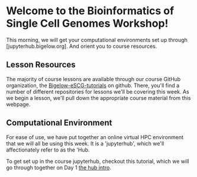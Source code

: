 # Welcome to the Bioinformatics of Single Cell Genomes Workshop!

This morning, we will get your computational environments set up through [jupyterhub.bigelow.org]. And orient you to course resources.  

## Lesson Resources  
The majority of course lessons are available through our course GitHub organization, the [Bigelow-eSCG-tutorials](https://github.com/Bigelow-eSCG-tutorials/) on github. There, you'll find a number of different repositories for lessons we'll be covering this week. As we begin a lesson, we'll pull down the appropriate course material from this webpage. 

## Computational Environment  
For ease of use, we have put together an online virtual HPC environment that we will all be using this week. It is a 'jupyterhub', which we'll affectionately refer to as the 'Hub.

To get set up in the course jupyterhub, checkout this tutorial, which we will go through together on Day 1 [the hub intro](https://github.com/Bigelow-SCG-Course/Day1AM_intro_to_jupyterhub/blob/main/Intro_to_the_hub.md).

